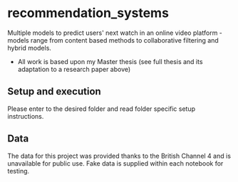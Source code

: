 # recommendation_systems

Multiple models to predict users' next watch in an online video platform - models range from content based methods to collaborative filtering and hybrid models.

* All work is based upon my Master thesis (see full thesis and its adaptation to a research paper above)


## Setup and execution 

Please enter to the desired folder and read folder specific setup instructions. 


## Data 

The data for this project was provided thanks to the British Channel 4 and is unavailable for public use. 
Fake data is supplied within each notebook for testing. 

